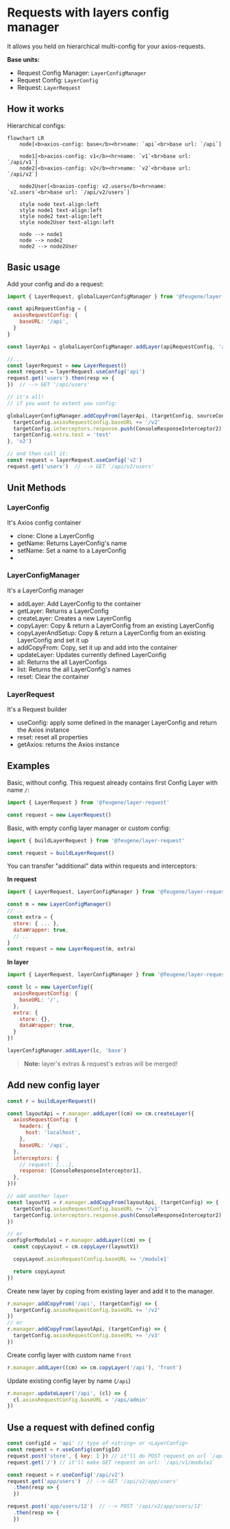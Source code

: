 # Requests with layers config manager

It allows you held on hierarchical multi-config for your axios-requests.

**Base units:**

- Request Config Manager: `LayerConfigManager`
- Request Config: `LayerConfig`
- Request: `LayerRequest`

## How it works

Hierarchical configs:

```mermaid
flowchart LR
	node[<b>axios-config: base</b><hr>name: `api`<br>base url: `/api`]
	
	node1[<b>axios-config: v1</b><hr>name: `v1`<br>base url: `/api/v1`]
	node2[<b>axios-config: v2</b><hr>name: `v2`<br>base url: `/api/v2`]
	
	node2User[<b>axios-config: v2.users</b><hr>name: `v2.users`<br>base url: `/api/v2/users`]
	
	style node text-align:left
	style node1 text-align:left
	style node2 text-align:left
	style node2User text-align:left
	
	node --> node1
	node --> node2
	node2 --> node2User
```

## Basic usage

Add your config and do a request:

```js
import { LayerRequest, globalLayerConfigManager } from '@feugene/layer-request'

const apiRequestConfig = {
  axiosRequestConfig: {
    baseURL: '/api',
  }
}

const layerApi = globalLayerConfigManager.addLayer(apiRequestConfig, 'api')

//...
const layerRequest = new LayerRequest()
const request = layerRequest.useConfig('api')
request.get('users').then(resp => {
})  // --> GET '/api/users'

// it's all!
// if you want to extent you config:

globalLayerConfigManager.addCopyFrom(layerApi, (targetConfig, sourceConfig) => {
  targetConfig.axiosRequestConfig.baseURL += '/v2'
  targetConfig.interceptors.response.push(ConsoleResponseInterceptor2)
  targetConfig.extra.test = 'test'
}, 'v2')

// and then call it:
const request = layerRequest.useConfig('v2')
request.get('users')  // --> GET '/api/v2/users'
```

## Unit Methods

### LayerConfig

It's Axios config container

- clone: Clone a LayerConfig
- getName: Returns LayerConfig's name
- setName: Set a name to a LayerConfig
-

### LayerConfigManager

It's a LayerConfig manager

- addLayer: Add LayerConfig to the container
- getLayer: Returns a LayerConfig
- createLayer: Creates a new LayerConfig
- copyLayer: Copy & return a LayerConfig from an existing LayerConfig
- copyLayerAndSetup: Copy & return a LayerConfig from an existing LayerConfig and set it up
- addCopyFrom: Copy, set it up and add into the container
- updateLayer: Updates currently defined LayerConfig
- all: Returns the all LayerConfigs
- list: Returns the all LayerConfig's names
- reset: Clear the container

### LayerRequest

It's a Request builder

- useConfig: apply some defined in the manager LayerConfig and return the Axios instance
- reset: reset all properties
- getAxios: returns the Axios instance

## Examples

Basic, without config. This request already contains first Config Layer with name `/`:

```js
import { LayerRequest } from '@feugene/layer-request'

const request = new LayerRequest()
```

Basic, with empty config layer manager or custom config:

```js
import { buildLayerRequest } from '@feugene/layer-request'

const request = buildLayerRequest()
```

You can transfer "additional" data within requests and interceptors:

**In request**

```js
import { LayerRequest, LayerConfigManager } from '@feugene/layer-request'

const m = new LayerConfigManager()
// ...
const extra = {
  store: { ... },
  dataWrapper: true,
  // ..
}
const request = new LayerRequest(m, extra)
```

**In layer**

```js
import { LayerRequest, layerConfigManager } from '@feugene/layer-request'

const lc = new LayerConfig({
  axiosRequestConfig: {
    baseURL: '/',
  },
  extra: {
    store: {},
    dataWrapper: true,
  }
})

layerConfigManager.addLayer(lc, 'base')
```

> **Note:** layer's extras & request's extras will be merged!

## Add new config layer

```js
const r = buildLayerRequest()

const layoutApi = r.manager.addLayer((cm) => cm.createLayer({
  axiosRequestConfig: {
    headers: {
      host: 'localhost',
    },
    baseURL: '/api',
  },
  interceptors: {
    // request: [...],
    response: [ConsoleResponseInterceptor1],
  },
}))

// add another layer
const layoutV1 = r.manager.addCopyFrom(layoutApi, (targetConfig) => {
  targetConfig.axiosRequestConfig.baseURL += '/v1'
  targetConfig.interceptors.response.push(ConsoleResponseInterceptor2)
})

// or 
configForModule1 = r.manager.addLayer((cm) => {
  const copyLayout = cm.copyLayer(layoutV1)

  copyLayout.axiosRequestConfig.baseURL += '/module1'

  return copyLayout
})
```

Create new layer by coping from existing layer and add it to the manager.

```js
r.manager.addCopyFrom('/api', (targetConfig) => {
  targetConfig.axiosRequestConfig.baseURL += '/v2'
})
// or
r.manager.addCopyFrom(layoutApi, (targetConfig) => {
  targetConfig.axiosRequestConfig.baseURL += '/v3'
})
```

Create config layer with custom name `front`

```js
r.manager.addLayer((cm) => cm.copyLayer('/api'), 'front')
```

Update existing config layer by name (`/api`)

```js
r.manager.updateLayer('/api', (cl) => {
  cl.axiosRequestConfig.baseURL = '/api/admin'
})
```

## Use a request with defined config

```js
const configId = 'api' // type of <string> or <LayerConfig>
const request = r.useConfig(configId)
request.post('store', { key: 1 }) // it'll do POST request on url `/api/v1/module1/store`
request.get('/') // it'll make GET request on url: `/api/v1/module1`

const request = r.useConfig('/api/v2')
request.get('app/users')  // --> GET '/api/v2/app/users'
  .then(resp => {
  })

request.post('app/users/12')  // --> POST '/api/v2/app/users/12'
  .then(resp => {
  })
```  

